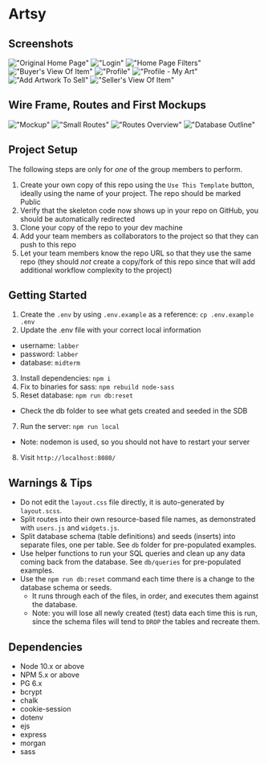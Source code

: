 Artsy
=========
## Screenshots
!["Original Home Page"](https://github.com/yuliiiiiiii/Midterm_Buy-Sell/blob/master/public/img/readme/screenshots/first_screen_main.png)
!["Login"](https://github.com/yuliiiiiiii/Midterm_Buy-Sell/blob/master/public/img/readme/screenshots/Login.png)
!["Home Page Filters"](https://github.com/yuliiiiiiii/Midterm_Buy-Sell/blob/master/public/img/readme/screenshots/home_filters.png)
!["Buyer's View Of Item"](https://github.com/yuliiiiiiii/Midterm_Buy-Sell/blob/master/public/img/readme/screenshots/buyers_view.png)
!["Profile"](https://github.com/yuliiiiiiii/Midterm_Buy-Sell/blob/master/public/img/readme/screenshots/profile.png)
!["Profile - My Art"](https://github.com/yuliiiiiiii/Midterm_Buy-Sell/blob/master/public/img/readme/screenshots/profile_my_art.png)
!["Add Artwork To Sell"](https://github.com/yuliiiiiiii/Midterm_Buy-Sell/blob/master/public/img/readme/screenshots/add_artwork_form.png)
!["Seller's View Of Item"](https://github.com/yuliiiiiiii/Midterm_Buy-Sell/blob/master/public/img/readme/screenshots/sellers_item.png)

## Wire Frame, Routes and First Mockups
!["Mockup"](https://github.com/yuliiiiiiii/Midterm_Buy-Sell/blob/master/public/img/readme/planning/views.png)
!["Small Routes"](https://github.com/yuliiiiiiii/Midterm_Buy-Sell/blob/master/public/img/readme/planning/routes.png)
!["Routes Overview"](https://github.com/yuliiiiiiii/Midterm_Buy-Sell/blob/master/public/img/readme/planning/routes_large.png)
!["Database Outline"](https://github.com/yuliiiiiiii/Midterm_Buy-Sell/blob/master/public/img/readme/planning/wire_frame.png)

## Project Setup

The following steps are only for _one_ of the group members to perform.

1. Create your own copy of this repo using the `Use This Template` button, ideally using the name of your project. The repo should be marked Public
2. Verify that the skeleton code now shows up in your repo on GitHub, you should be automatically redirected
3. Clone your copy of the repo to your dev machine
4. Add your team members as collaborators to the project so that they can push to this repo
5. Let your team members know the repo URL so that they use the same repo (they should _not_ create a copy/fork of this repo since that will add additional workflow complexity to the project)


## Getting Started

1. Create the `.env` by using `.env.example` as a reference: `cp .env.example .env`
2. Update the .env file with your correct local information 
  - username: `labber` 
  - password: `labber` 
  - database: `midterm`
3. Install dependencies: `npm i`
4. Fix to binaries for sass: `npm rebuild node-sass`
5. Reset database: `npm run db:reset`
  - Check the db folder to see what gets created and seeded in the SDB
7. Run the server: `npm run local`
  - Note: nodemon is used, so you should not have to restart your server
8. Visit `http://localhost:8080/`

## Warnings & Tips

- Do not edit the `layout.css` file directly, it is auto-generated by `layout.scss`.
- Split routes into their own resource-based file names, as demonstrated with `users.js` and `widgets.js`.
- Split database schema (table definitions) and seeds (inserts) into separate files, one per table. See `db` folder for pre-populated examples. 
- Use helper functions to run your SQL queries and clean up any data coming back from the database. See `db/queries` for pre-populated examples.
- Use the `npm run db:reset` command each time there is a change to the database schema or seeds. 
  - It runs through each of the files, in order, and executes them against the database. 
  - Note: you will lose all newly created (test) data each time this is run, since the schema files will tend to `DROP` the tables and recreate them.

## Dependencies

- Node 10.x or above
- NPM 5.x or above
- PG 6.x
- bcrypt
- chalk
- cookie-session
- dotenv
- ejs
- express
- morgan
- sass
